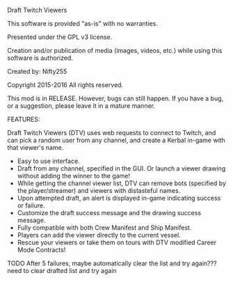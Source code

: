 ﻿Draft Twitch Viewers

This software is provided "as-is" with no warranties.

Presented under the GPL v3 license.

Creation and/or publication of media (images, videos, etc.) while using this software is authorized.

Created by: Nifty255

Copyright 2015-2016 All rights reserved.


This mod is in RELEASE. However, bugs can still happen. If you have a bug, or a suggestion, please leave it in a mature manner.


FEATURES:

Draft Twitch Viewers (DTV) uses web requests to connect to Twitch, and can pick a random user from any channel, and create a Kerbal in-game with that viewer's name.

- Easy to use interface.
- Draft from any channel, specified in the GUI. Or launch a viewer drawing without adding the winner to the game!
- While getting the channel viewer list, DTV can remove bots (specified by the player/streamer) and viewers with distasteful names.
- Upon attempted draft, an alert is displayed in-game indicating success or failure.
- Customize the draft success message and the drawing success message.
- Fully compatible with both Crew Manifest and Ship Manifest.
- Players can add the viewer directly to the current vessel.
- Rescue your viewers or take them on tours with DTV modified Career Mode Contracts!

TODO
	After 5 failures, maybe automatically clear the list and try again???
	need to clear drafted list and try again
